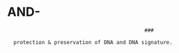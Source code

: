 # AND-


                                                ###

      protection & preservation of DNA and DNA signature.

